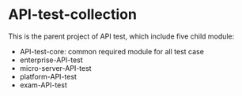 # API-test-collection

This is the parent project of API test, which include five child module:
- API-test-core: common required module for all test case
- enterprise-API-test
- micro-server-API-test
- platform-API-test
- exam-API-test

